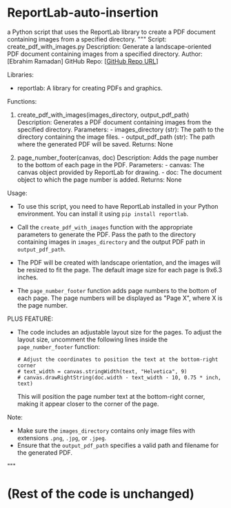 # ReportLab-auto-insertion
a Python script that uses the ReportLab library to create a PDF document containing images from a specified directory. 
"""
Script: create_pdf_with_images.py
Description: Generate a landscape-oriented PDF document containing images from a specified directory.
Author: [Ebrahim Ramadan]
GitHub Repo: [[GitHub Repo URL](https://github.com/Ebrahim-Ramadan)]

Libraries:
- reportlab: A library for creating PDFs and graphics.

Functions:
1. create_pdf_with_images(images_directory, output_pdf_path)
    Description: Generates a PDF document containing images from the specified directory.
    Parameters:
        - images_directory (str): The path to the directory containing the image files.
        - output_pdf_path (str): The path where the generated PDF will be saved.
    Returns:
        None

2. page_number_footer(canvas, doc)
    Description: Adds the page number to the bottom of each page in the PDF.
    Parameters:
        - canvas: The canvas object provided by ReportLab for drawing.
        - doc: The document object to which the page number is added.
    Returns:
        None

Usage:
- To use this script, you need to have ReportLab installed in your Python environment.
  You can install it using `pip install reportlab`.

- Call the `create_pdf_with_images` function with the appropriate parameters to generate the PDF.
  Pass the path to the directory containing images in `images_directory` and the output PDF path in `output_pdf_path`.

- The PDF will be created with landscape orientation, and the images will be resized to fit the page.
  The default image size for each page is 9x6.3 inches.

- The `page_number_footer` function adds page numbers to the bottom of each page.
  The page numbers will be displayed as "Page X", where X is the page number.

PLUS FEATURE:
- The code includes an adjustable layout size for the pages.
  To adjust the layout size, uncomment the following lines inside the `page_number_footer` function:
    ```
    # Adjust the coordinates to position the text at the bottom-right corner
    # text_width = canvas.stringWidth(text, "Helvetica", 9)
    # canvas.drawRightString(doc.width - text_width - 10, 0.75 * inch, text)
    ```
  This will position the page number text at the bottom-right corner, making it appear closer to the corner of the page.

Note:
- Make sure the `images_directory` contains only image files with extensions `.png`, `.jpg`, or `.jpeg`.
- Ensure that the `output_pdf_path` specifies a valid path and filename for the generated PDF.

"""

# (Rest of the code is unchanged)

